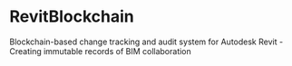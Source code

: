 # RevitBlockchain
Blockchain-based change tracking and audit system for Autodesk Revit - Creating immutable records of BIM collaboration

